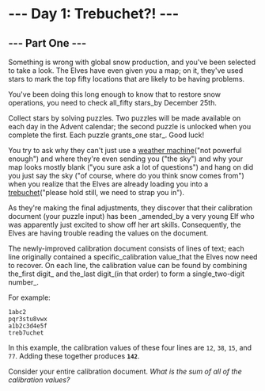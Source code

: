 # --- Day 1: Trebuchet?! ---

## --- Part One ---

Something is wrong with global snow production, and you've been selected to take a look. The Elves have even given you a
map; on it, they've used stars to mark the top fifty locations that are likely to be having problems.

You've been doing this long enough to know that to restore snow operations, you need to check all_fifty stars_by
December 25th.

Collect stars by solving puzzles. Two puzzles will be made available on each day in the Advent calendar; the second
puzzle is unlocked when you complete the first. Each puzzle grants_one star_. Good luck!

You try to ask why they can't just use a [weather machine](https://adventofcode.com/2015/day/1)("not powerful enough")
and where they're even sending you ("the sky") and why your map looks mostly blank ("you sure ask a lot of questions")
and hang on did you just say the sky ("of course, where do you think snow comes from") when you realize that the Elves
are already loading you into a [trebuchet](https://en.wikipedia.org/wiki/Trebuchet)("please hold still, we need to strap
you in").

As they're making the final adjustments, they discover that their calibration document (your puzzle input) has been
_amended_by a very young Elf who was apparently just excited to show off her art skills. Consequently, the Elves are
having trouble reading the values on the document.

The newly-improved calibration document consists of lines of text; each line originally contained a specific_calibration
value_that the Elves now need to recover. On each line, the calibration value can be found by combining the_first digit_
and the_last digit_(in that order) to form a single_two-digit number_.

For example:

``` text
1abc2
pqr3stu8vwx
a1b2c3d4e5f
treb7uchet
```

In this example, the calibration values of these four lines are `12`, `38`, `15`, and `77`. Adding these together
produces **`142`**.

Consider your entire calibration document. _What is the sum of all of the calibration values?_

